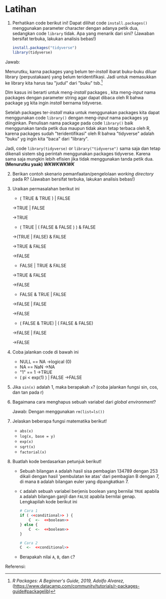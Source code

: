 # Latihan

1. Perhatikan code berikut ini! Dapat dilihat code `install.packages()` menggunakan parameter character dengan adanya petik dua, sedangkan code `library` tidak. Apa yang menarik dari sini? (Jawaban bersifat terbuka, lakukan analisis bebas!)

    ```R
    install.packages("tidyverse")
    library(tidyverse)
    ```
Jawab:

Menurutku, karna packages yang belum ter-*install* ibarat buku-buku diluar library (perpustakaan) yang belum teridentifikasi. Jadi untuk memasukkan ke library kita harus tau "judul" dari "buku" tsb.[^1] 

Dlm kasus ini berarti untuk meng-*install* packages , kita meng-*input* nama packages dengan parameter string agar dapat dibaca oleh R bahwa package yg kita ingin *install* bernama tidyverse.

Setelah packages ter-*install* maka untuk menggunakan packages kita dapat menggunakan code `library()` dengan meng-*input* nama packages yg diinginkan. Penulisan nama package pada code `library()` baik menggunakan tanda petik dua maupun tidak akan tetap terbaca oleh R, karena packages sudah "teridentifikasi" oleh R bahwa "tidyverse" adalah "buku" yg ingin kita "baca" dari "library".

Jadi, code `library(tidyverse)` or `library("tidyverse")` sama saja dan tetap dikenali sistem sbg perintah menggunakan packages tidyverse. Karena sama saja mungkin lebih efisien jika tidak menggunakan tanda petik dua. **(Menurutku yaak)** ***WKWKWKWK*** 

2. Berikan contoh skenario pemanfaatan/pengelolaan *working directory* pada R? (Jawaban bersifat terbuka, lakukan analisis bebas!)

3. Uraikan permasalahan berikut ini
    - ( TRUE & TRUE ) | FALSE

    ->TRUE | FALSE
    
    ->TRUE
    
    - ( TRUE | ( FALSE & FALSE ) ) & FALSE
    
    ->(TRUE | FALSE) & FALSE
    
    ->TRUE & FALSE
    
    ->FALSE
    
    - FALSE | TRUE & FALSE

    ->TRUE & FALSE
    
    ->FALSE
    
    - FALSE & TRUE | FALSE
  
    ->FALSE | FALSE
  
    ->FALSE

    - ( FALSE & TRUE) | ( FALSE & FALSE)
  
    ->FALSE | FALSE
  
    ->FALSE

4. Coba jalankan code di bawah ini
   - NULL == NA
    ->logical (0)
   - NA == NaN
    ->NA
   - "1" == 1
    ->TRUE
   - ( pi < exp(1) ) | FALSE
    ->FALSE

5. Jika `sin(x)` adalah 1, maka berapakah `x`? (coba jalankan fungsi sin, cos, dan tan pada r)

6. Bagaimana cara menghapus sebuah variabel dari *global environment*?

   Jawab:
   Dengan menggunakan `rm(list=ls())`

7. Jelaskan beberapa fungsi matematika berikut!
   - `abs(x)`
   - `log(x, base = y)`
   - `exp(x)`
   - `sqrt(x)`
   - `factorial(x)`

8. Buatlah kode berdasarkan petunjuk berikut!

   - Sebuah bilangan `A` adalah hasil sisa pembagian 134789 dengan 253 dikali dengan hasil 'pembulatan ke atas' dari pembagian B dengan 7, di mana `B` adalah bilangan euler yang dipangkatkan 7.

   - `C` adalah sebuah variabel berjenis boolean yang bernilai `TRUE` apabila `A` adalah bilangan ganjil dan `FALSE` apabila bernilai genap. Lengkapilah kode berikut ini

     ```R
     # Cara 1
     if ( <<conditional>> ) {
         C  <-  <<boolean>>
     } else {
         C  <-  <<boolean>>
     }
     ```

     ```R
     # Cara 2
     C  <-  <<conditional>>
     ```

   - Berapakah nilai `A`, `B`, dan `C`?



Referensi:

[^1]: *R Packages: A Beginner's Guide, 2019, Adolfo Alvarez,* (https://www.datacamp.com/community/tutorials/r-packages-guide#packagelib)


